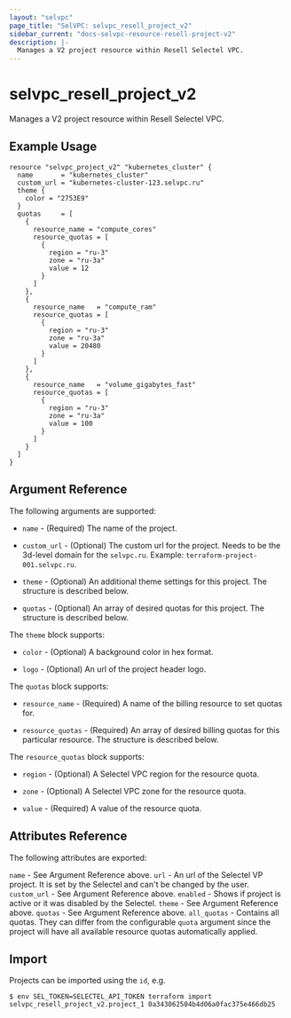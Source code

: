 ```yaml
---
layout: "selvpc"
page_title: "SelVPC: selvpc_resell_project_v2"
sidebar_current: "docs-selvpc-resource-resell-project-v2"
description: |-
  Manages a V2 project resource within Resell Selectel VPC.
---
```


# selvpc\_resell\_project_v2

Manages a V2 project resource within Resell Selectel VPC.

## Example Usage

```hcl
resource "selvpc_project_v2" "kubernetes_cluster" {
  name       = "kubernetes_cluster"
  custom_url = "kubernetes-cluster-123.selvpc.ru"
  theme {
    color = "2753E9"
  }
  quotas     = [
    {
      resource_name = "compute_cores"
      resource_quotas = [
        {
          region = "ru-3"
          zone = "ru-3a"
          value = 12
        }
      ]
    },
    {
      resource_name   = "compute_ram"
      resource_quotas = [
        {
          region = "ru-3"
          zone = "ru-3a"
          value = 20480
        }
      ]
    },
    {
      resource_name   = "volume_gigabytes_fast"
      resource_quotas = [
        {
          region = "ru-3"
          zone = "ru-3a"
          value = 100
        }
      ]
    }
  ]
}
```

## Argument Reference

The following arguments are supported:

* `name` - (Required) The name of the project.

* `custom_url` - (Optional) The custom url for the project. Needs to be the 3d-level
  domain for the `selvpc.ru`. Example: `terraform-project-001.selvpc.ru`.

* `theme` - (Optional) An additional theme settings for this project. The structure is
  described below.

* `quotas` - (Optional) An array of desired quotas for this project. The structure is
  described below.

The `theme` block supports:

* `color` - (Optional) A background color in hex format.

* `logo` - (Optional) An url of the project header logo.

The `quotas` block supports:

* `resource_name` - (Required) A name of the billing resource to set quotas for.

* `resource_quotas` - (Required) An array of desired billing quotas for this particular
  resource. The structure is described below.

The `resource_quotas` block supports:

* `region` - (Optional) A Selectel VPC region for the resource quota.

* `zone` - (Optional) A Selectel VPC zone for the resource quota.

* `value` - (Required) A value of the resource quota.

## Attributes Reference

The following attributes are exported:

`name` - See Argument Reference above.
`url` - An url of the Selectel VP project. It is set by the Selectel and can't
be changed by the user.
`custom_url` - See Argument Reference above.
`enabled` - Shows if project is active or it was disabled by the Selectel.
`theme` - See Argument Reference above.
`quotas` - See Argument Reference above.
`all_quotas` - Contains all quotas. They can differ from the configurable `quota`
argument since the project will have all available resource quotas automatically applied.

## Import

Projects can be imported using the `id`, e.g.

```shell
$ env SEL_TOKEN=SELECTEL_API_TOKEN terraform import selvpc_resell_project_v2.project_1 0a343062504b4d06a0fac375e466db25
```
